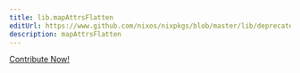 ```yaml
---
title: lib.mapAttrsFlatten
editUrl: https://www.github.com/nixos/nixpkgs/blob/master/lib/deprecated.nix#L192C21
description: mapAttrsFlatten
---
```


<a href="https://www.github.com/nixos/nixpkgs/blob/master/lib/deprecated.nix#L192C21">Contribute Now!</a>

